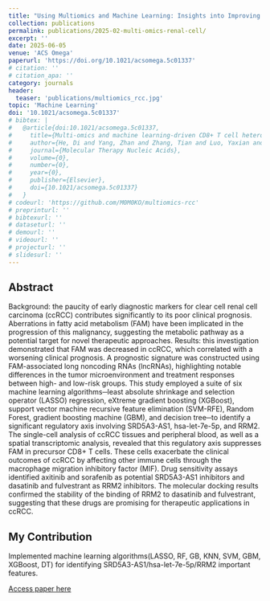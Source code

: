 ```yaml
---
title: "Using Multiomics and Machine Learning: Insights into Improving the Outcomes of Clear Cell Renal Cell Carcinoma via SRD5A3-AS1/hsa-let-7e-5p/RRM2 Axis"
collection: publications
permalink: publications/2025-02-multi-omics-renal-cell/
excerpt: ''
date: 2025-06-05
venue: 'ACS Omega'
paperurl: 'https://doi.org/10.1021/acsomega.5c01337'
# citation: ''
# citation_apa: ''
category: journals
header:
  teaser: 'publications/multiomics_rcc.jpg'
topic: 'Machine Learning'
doi: '10.1021/acsomega.5c01337'
# bibtex: |
#   @article{doi:10.1021/acsomega.5c01337,
#     title={Multi-omics and machine learning-driven CD8+ T cell heterogeneity score for head and neck squamous cell carcinoma},
#     author={He, Di and Yang, Zhan and Zhang, Tian and Luo, Yaxian and Peng, Lianjie and Yan, Jiatao and Qiu, Tao and Zhang, Jingyu and Qin, Luying and Liu, Zhichao and others},
#     journal={Molecular Therapy Nucleic Acids},
#     volume={0},
#     number={0},
#     year={0},
#     publisher={Elsevier},
#     doi={10.1021/acsomega.5c01337}
#   } 
# codeurl: 'https://github.com/M0M0KO/multiomics-rcc'
# preprinturl: ''
# bibtexurl: ''
# dataseturl: ''
# demourl: ''
# videourl: ''
# projecturl: ''
# slidesurl: ''
---
```


## Abstract

Background: the paucity of early diagnostic markers for clear cell renal cell carcinoma (ccRCC) contributes significantly to its poor clinical prognosis. Aberrations in fatty acid metabolism (FAM) have been implicated in the progression of this malignancy, suggesting the metabolic pathway as a potential target for novel therapeutic approaches. Results: this investigation demonstrated that FAM was decreased in ccRCC, which correlated with a worsening clinical prognosis. A prognostic signature was constructed using FAM-associated long noncoding RNAs (lncRNAs), highlighting notable differences in the tumor microenvironment and treatment responses between high- and low-risk groups. This study employed a suite of six machine learning algorithms─least absolute shrinkage and selection operator (LASSO) regression, eXtreme gradient boosting (XGBoost), support vector machine recursive feature elimination (SVM-RFE), Random Forest, gradient boosting machine (GBM), and decision tree─to identify a significant regulatory axis involving SRD5A3-AS1, hsa-let-7e-5p, and RRM2. The single-cell analysis of ccRCC tissues and peripheral blood, as well as a spatial transcriptomic analysis, revealed that this regulatory axis suppresses FAM in precursor CD8+ T cells. These cells exacerbate the clinical outcomes of ccRCC by affecting other immune cells through the macrophage migration inhibitory factor (MIF). Drug sensitivity assays identified axitinib and sorafenib as potential SRD5A3-AS1 inhibitors and dasatinib and fulvestrant as RRM2 inhibitors. The molecular docking results confirmed the stability of the binding of RRM2 to dasatinib and fulvestrant, suggesting that these drugs are promising for therapeutic applications in ccRCC.

## My Contribution

Implemented machine learning algorithms(LASSO, RF, GB, KNN, SVM, GBM, XGBoost, DT) for identifying SRD5A3-AS1/hsa-let-7e-5p/RRM2 important features.

[Access paper here](https://doi.org/10.1021/acsomega.5c01337) 